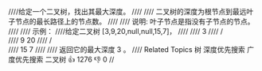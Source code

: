 ////给定一个二叉树，找出其最大深度。 
////
//// 二叉树的深度为根节点到最远叶子节点的最长路径上的节点数。 
////
//// 说明: 叶子节点是指没有子节点的节点。 
////
//// 示例： 
////给定二叉树 [3,9,20,null,null,15,7]， 
////
//// 3
//// / \
//// 9 20
//// / \
//// 15 7 
////
//// 返回它的最大深度 3 。 
//// Related Topics 树 深度优先搜索 广度优先搜索 二叉树 👍 1276 👎 0
//
